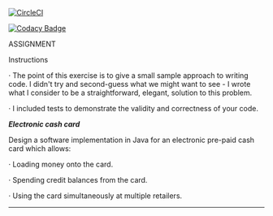 [![CircleCI](https://circleci.com/gh/aneecebanoun/ElectronicCashCard.svg?style=svg)](https://circleci.com/gh/aneecebanoun/ElectronicCashCard)

[![Codacy Badge](https://api.codacy.com/project/badge/Grade/fa1c5541daef4c2d90e5798293ff1d66)](https://www.codacy.com/app/java2ee5/ElectronicCashCard?utm_source=github.com&amp;utm_medium=referral&amp;utm_content=aneecebanoun/ElectronicCashCard&amp;utm_campaign=Badge_Grade)

ASSIGNMENT

Instructions

·         The point of this exercise is to give a small sample approach to writing code. I didn't try and second-guess what we might want to see - I wrote what I consider to be a straightforward, elegant, solution to this problem.

·         I included tests to demonstrate the validity and correctness of your code.

***Electronic cash card***

Design a software implementation in Java for an electronic pre-paid cash card which allows:

·         Loading money onto the card.

·         Spending credit balances from the card.

·         Using the card simultaneously at multiple retailers.
***************************

 
